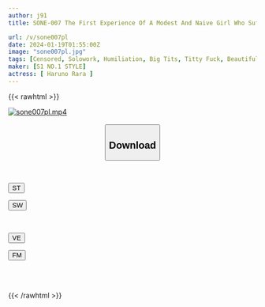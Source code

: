 ```yaml
---
author: j91
title: SONE-007 The First Experience Of A Modest And Naive Girl Who Suffers From Anxiety. Her First Orgasm Without Stopping The Pleasure! 4 Production Rara Haruno

url: /v/sone007pl
date: 2024-01-19T01:55:00Z
image: "sone007pl.jpg"
tags: [Censored, Solowork, Humiliation, Big Tits, Titty Fuck, Beautiful Girl, Squirting	]
maker: [S1 NO.1 STYLE]
actress: [ Haruno Rara ]
---
```



{{< rawhtml >}}

<div class="video" data-videoid="3wwJjpeWKgFdOQ4">
    <a href="javascript:;">
        <img src="/v/sone007pl/sone007pl.jpg" width="WIDTH" height="HEIGHT" alt="sone007pl.mp4" loading="lazy">
    </a>
</div>

<script type="text/javascript" src="https://j91.asia/asset/on-demand-st.js"></script>

<br>
  <link rel="stylesheet" href="https://j91.asia/asset/bs5.css">
  
  <center>
  <button class="btn btn-primary" type="button" data-bs-toggle="collapse" data-bs-target=".multi-collapse" aria-expanded="false" aria-controls="multiCollapseExample1 multiCollapseExample2"><h2>Download</h2></button></center>
</p>
<div class="row">
  <div class="col">
    <div class="collapse multi-collapse" id="multiCollapseExample1">
      <div class="card card-body">
	      	      <br>
<div class="buttons">  
<p><a href="https://streamtape.to/v/3wwJjpeWKgFdOQ4" target="_blank"><button class="btn-hover color-3"><i class="fa fa-download"></i> ST</button></a></p>
<p><a href="https://flaswish.com/xbe71ddf1lpe" target="_blank"><button class="btn-hover color-2"><i class="fa fa-download"></i> SW</button></a></p></div>
    </div>
  </div>
</div>
  <div class="col">
    <div class="collapse multi-collapse" id="multiCollapseExample2">
      <div class="card card-body">
	      <br>
<div class="buttons">
<p><a href="javascript:;" target="_blank"><button class="btn-hover color-9"><i class="fa fa-download"></i> VE</button></a></p>
<p><a href="javascript:;" target="_blank"><button class="btn-hover color-8"><i class="fa fa-download"></i> FM</button></a></p></div>
<br><br>
      </div>
    </div>
  </div>
</div>

{{< /rawhtml >}}